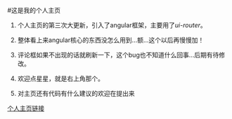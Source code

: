 #这是我的个人主页

1. 个人主页的第三次大更新，引入了angular框架，主要用了*ui-router*。

2. 整体看上来angular核心的东西没怎么用到...额...这个以后再慢慢加！

3. 评论框如果不出现的话就刷新一下，这个bug也不知道什么回事...后期有待修改。

4. 欢迎点星星，就是右上角那个。

5. 对主页还有代码有什么建议的欢迎在提出来


[个人主页链接](http://jayzangwill.github.io/)

